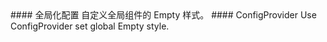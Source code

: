 <cn>
#### 全局化配置
自定义全局组件的 Empty 样式。
</cn>

<us>
#### ConfigProvider
Use ConfigProvider set global Empty style.
</us>
